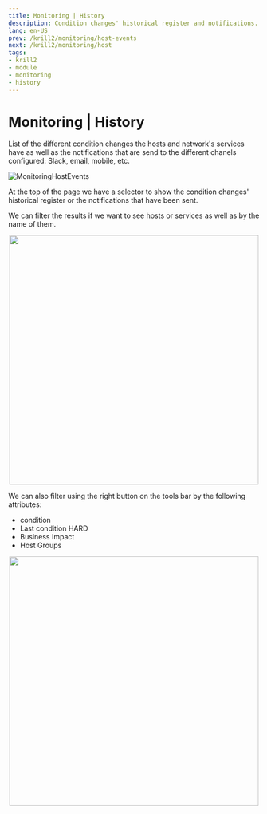 ```yaml
---
title: Monitoring | History
description: Condition changes' historical register and notifications.
lang: en-US
prev: /krill2/monitoring/host-events
next: /krill2/monitoring/host
tags:
- krill2
- module
- monitoring
- history
---
```

# Monitoring | History

List of the different condition changes the hosts and network's services have as well as the notifications that are send to the different chanels configured: Slack, email, mobile, etc.

![MonitoringHostEvents](/img/krill2/monitoring/1001.png)

At the top of the page we have a selector to show the condition changes' historical register or the notifications that have been sent.

We can filter the results if we want to see hosts or services as well as by the name of them.

<p align="center"><img src="/img/krill2/monitoring/1002.png" width="500"></p>

We can also filter using the right button on the tools bar by the following attributes:

- condition
- Last condition HARD
- Business Impact
- Host Groups

<p align="center"><img src="/img/krill2/monitoring/1003.png" width="500"></p>


